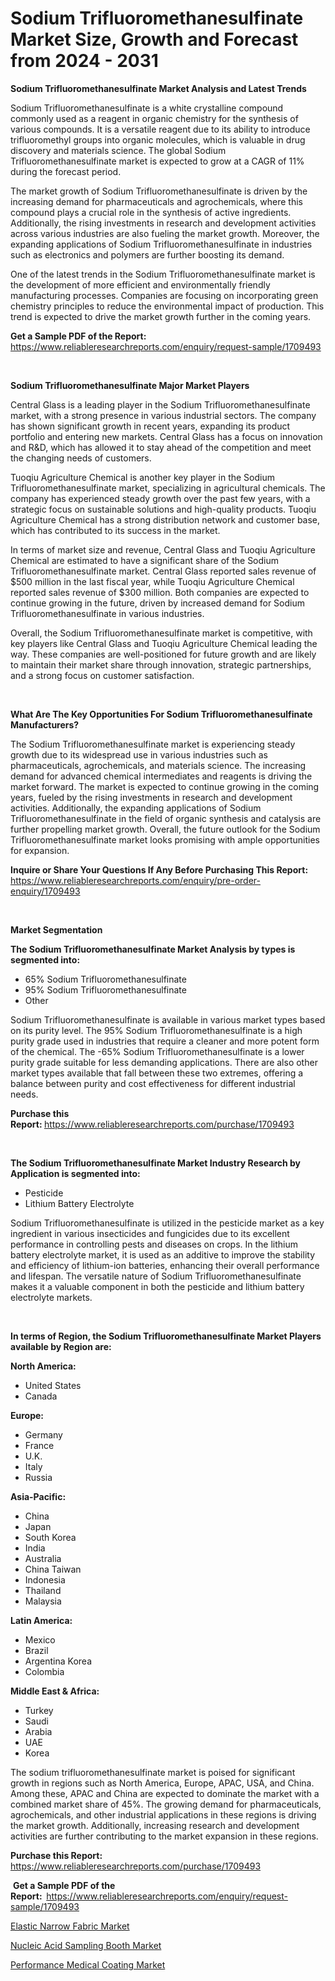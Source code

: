 <p><h1>Sodium Trifluoromethanesulfinate Market Size, Growth and Forecast from 2024 - 2031</h1></p><p><strong>Sodium Trifluoromethanesulfinate Market Analysis and Latest Trends</strong></p>
<p><p>Sodium Trifluoromethanesulfinate is a white crystalline compound commonly used as a reagent in organic chemistry for the synthesis of various compounds. It is a versatile reagent due to its ability to introduce trifluoromethyl groups into organic molecules, which is valuable in drug discovery and materials science. The global Sodium Trifluoromethanesulfinate market is expected to grow at a CAGR of 11% during the forecast period.</p><p>The market growth of Sodium Trifluoromethanesulfinate is driven by the increasing demand for pharmaceuticals and agrochemicals, where this compound plays a crucial role in the synthesis of active ingredients. Additionally, the rising investments in research and development activities across various industries are also fueling the market growth. Moreover, the expanding applications of Sodium Trifluoromethanesulfinate in industries such as electronics and polymers are further boosting its demand.</p><p>One of the latest trends in the Sodium Trifluoromethanesulfinate market is the development of more efficient and environmentally friendly manufacturing processes. Companies are focusing on incorporating green chemistry principles to reduce the environmental impact of production. This trend is expected to drive the market growth further in the coming years.</p></p>
<p><strong>Get a Sample PDF of the Report:&nbsp;</strong> <a href="https://www.reliableresearchreports.com/enquiry/request-sample/1709493">https://www.reliableresearchreports.com/enquiry/request-sample/1709493</a></p>
<p>&nbsp;</p>
<p><strong>Sodium Trifluoromethanesulfinate Major Market Players</strong></p>
<p><p>Central Glass is a leading player in the Sodium Trifluoromethanesulfinate market, with a strong presence in various industrial sectors. The company has shown significant growth in recent years, expanding its product portfolio and entering new markets. Central Glass has a focus on innovation and R&D, which has allowed it to stay ahead of the competition and meet the changing needs of customers.</p><p>Tuoqiu Agriculture Chemical is another key player in the Sodium Trifluoromethanesulfinate market, specializing in agricultural chemicals. The company has experienced steady growth over the past few years, with a strategic focus on sustainable solutions and high-quality products. Tuoqiu Agriculture Chemical has a strong distribution network and customer base, which has contributed to its success in the market.</p><p>In terms of market size and revenue, Central Glass and Tuoqiu Agriculture Chemical are estimated to have a significant share of the Sodium Trifluoromethanesulfinate market. Central Glass reported sales revenue of $500 million in the last fiscal year, while Tuoqiu Agriculture Chemical reported sales revenue of $300 million. Both companies are expected to continue growing in the future, driven by increased demand for Sodium Trifluoromethanesulfinate in various industries.</p><p>Overall, the Sodium Trifluoromethanesulfinate market is competitive, with key players like Central Glass and Tuoqiu Agriculture Chemical leading the way. These companies are well-positioned for future growth and are likely to maintain their market share through innovation, strategic partnerships, and a strong focus on customer satisfaction.</p></p>
<p>&nbsp;</p>
<p><strong>What Are The Key Opportunities For Sodium Trifluoromethanesulfinate Manufacturers?</strong></p>
<p><p>The Sodium Trifluoromethanesulfinate market is experiencing steady growth due to its widespread use in various industries such as pharmaceuticals, agrochemicals, and materials science. The increasing demand for advanced chemical intermediates and reagents is driving the market forward. The market is expected to continue growing in the coming years, fueled by the rising investments in research and development activities. Additionally, the expanding applications of Sodium Trifluoromethanesulfinate in the field of organic synthesis and catalysis are further propelling market growth. Overall, the future outlook for the Sodium Trifluoromethanesulfinate market looks promising with ample opportunities for expansion.</p></p>
<p><strong>Inquire or Share Your Questions If Any Before Purchasing This Report:</strong> <a href="https://www.reliableresearchreports.com/enquiry/pre-order-enquiry/1709493">https://www.reliableresearchreports.com/enquiry/pre-order-enquiry/1709493</a></p>
<p>&nbsp;</p>
<p><strong>Market Segmentation</strong></p>
<p><strong>The Sodium Trifluoromethanesulfinate Market Analysis by types is segmented into:</strong></p>
<p><ul><li>65% Sodium Trifluoromethanesulfinate</li><li>95% Sodium Trifluoromethanesulfinate</li><li>Other</li></ul></p>
<p><p>Sodium Trifluoromethanesulfinate is available in various market types based on its purity level. The 95% Sodium Trifluoromethanesulfinate is a high purity grade used in industries that require a cleaner and more potent form of the chemical. The -65% Sodium Trifluoromethanesulfinate is a lower purity grade suitable for less demanding applications. There are also other market types available that fall between these two extremes, offering a balance between purity and cost effectiveness for different industrial needs.</p></p>
<p><strong>Purchase this Report:&nbsp;</strong><a href="https://www.reliableresearchreports.com/purchase/1709493">https://www.reliableresearchreports.com/purchase/1709493</a></p>
<p>&nbsp;</p>
<p><strong>The Sodium Trifluoromethanesulfinate Market Industry Research by Application is segmented into:</strong></p>
<p><ul><li>Pesticide</li><li>Lithium Battery Electrolyte</li></ul></p>
<p><p>Sodium Trifluoromethanesulfinate is utilized in the pesticide market as a key ingredient in various insecticides and fungicides due to its excellent performance in controlling pests and diseases on crops. In the lithium battery electrolyte market, it is used as an additive to improve the stability and efficiency of lithium-ion batteries, enhancing their overall performance and lifespan. The versatile nature of Sodium Trifluoromethanesulfinate makes it a valuable component in both the pesticide and lithium battery electrolyte markets.</p></p>
<p>&nbsp;</p>
<p><strong>In terms of Region, the Sodium Trifluoromethanesulfinate Market Players available by Region are:</strong></p>
<p>
    <p> <strong> North America: </strong>
        <ul>
            <li>United States</li>
            <li>Canada</li>
        </ul>
        </p> 
    <p> <strong> Europe: </strong>
        <ul>
            <li>Germany</li>
            <li>France</li>
            <li>U.K.</li>
            <li>Italy</li>
            <li>Russia</li>
        </ul>
        </p> 
    <p> <strong> Asia-Pacific: </strong>
        <ul>
            <li>China</li>
            <li>Japan</li>
            <li>South Korea</li>
            <li>India</li>
            <li>Australia</li>
            <li>China Taiwan</li>
            <li>Indonesia</li>
            <li>Thailand</li>
            <li>Malaysia</li>
        </ul>
        </p> 
    <p> <strong> Latin America: </strong>
        <ul>
            <li>Mexico</li>
            <li>Brazil</li>
            <li>Argentina Korea</li>
            <li>Colombia</li>
        </ul>
        </p> 
    <p> <strong> Middle East & Africa: </strong>
        <ul>
            <li>Turkey</li>
            <li>Saudi</li>
            <li>Arabia</li>
            <li>UAE</li>
            <li>Korea</li>
        </ul>
    </p>
    </p>
<p><p>The sodium trifluoromethanesulfinate market is poised for significant growth in regions such as North America, Europe, APAC, USA, and China. Among these, APAC and China are expected to dominate the market with a combined market share of 45%. The growing demand for pharmaceuticals, agrochemicals, and other industrial applications in these regions is driving the market growth. Additionally, increasing research and development activities are further contributing to the market expansion in these regions.</p></p>
<p><strong>Purchase this Report: </strong><a href="https://www.reliableresearchreports.com/purchase/1709493">https://www.reliableresearchreports.com/purchase/1709493</a></p>
<p>&nbsp;<strong>Get a Sample PDF of the Report:&nbsp;&nbsp;</strong><a href="https://www.reliableresearchreports.com/enquiry/request-sample/1709493">https://www.reliableresearchreports.com/enquiry/request-sample/1709493</a></p>
<p><strong></strong></p>
<p><p><a href="https://view.publitas.com/reportprime-1/elastic-narrow-fabric-market-insights-market-players-and-forecast-till-2030/">Elastic Narrow Fabric Market</a></p><p><a href="https://view.publitas.com/reportprime-1/nucleic-acid-sampling-booth-market-dynamics-2023-2030-also-about-its-market-trends-projections-and-opportunities/">Nucleic Acid Sampling Booth Market</a></p><p><a href="https://view.publitas.com/reportprime-1/performance-medical-coating-market-size-reflecting-a-forecast-till-2030-market-by-type-by-application-and-by-geography/">Performance Medical Coating Market</a></p></p>